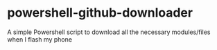# powershell-github-downloader
A simple Powershell script to download all the necessary modules/files when I flash my phone
